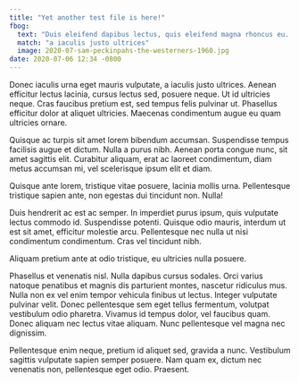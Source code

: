 ```yaml
---
title: "Yet another test file is here!"
fbog:
  text: "Duis eleifend dapibus lectus, quis eleifend magna rhoncus eu. Praesent id scelerisque odio."
  match: "a iaculis justo ultrices"
  image: 2020-07-sam-peckinpahs-the-westerners-1960.jpg
date: 2020-07-06 12:34 -0800
---
```

Donec iaculis urna eget mauris vulputate, a iaculis justo ultrices. Aenean efficitur lectus lacinia, cursus lectus sed, posuere neque. Ut id ultricies neque. Cras faucibus pretium est, sed tempus felis pulvinar ut. Phasellus efficitur dolor at aliquet ultricies. Maecenas condimentum augue eu quam ultricies ornare.

Quisque ac turpis sit amet lorem bibendum accumsan. Suspendisse tempus facilisis augue et dictum. Nulla a purus nibh. Aenean porta congue nunc, sit amet sagittis elit. Curabitur aliquam, erat ac laoreet condimentum, diam metus accumsan mi, vel scelerisque ipsum elit et diam.

Quisque ante lorem, tristique vitae posuere, lacinia mollis urna. Pellentesque tristique sapien ante, non egestas dui tincidunt non. Nulla!

Duis hendrerit ac est ac semper. In imperdiet purus ipsum, quis vulputate lectus commodo id. Suspendisse potenti. Quisque odio mauris, interdum ut est sit amet, efficitur molestie arcu. Pellentesque nec nulla ut nisi condimentum condimentum. Cras vel tincidunt nibh.

Aliquam pretium ante at odio tristique, eu ultricies nulla posuere.

Phasellus et venenatis nisl. Nulla dapibus cursus sodales. Orci varius natoque penatibus et magnis dis parturient montes, nascetur ridiculus mus. Nulla non ex vel enim tempor vehicula finibus ut lectus. Integer vulputate pulvinar velit. Donec pellentesque sem eget tellus fermentum, volutpat vestibulum odio pharetra. Vivamus id tempus dolor, vel faucibus quam. Donec aliquam nec lectus vitae aliquam. Nunc pellentesque vel magna nec dignissim.

Pellentesque enim neque, pretium id aliquet sed, gravida a nunc. Vestibulum sagittis vulputate sapien semper posuere. Nam quam ex, dictum nec venenatis non, pellentesque eget odio. Praesent.
